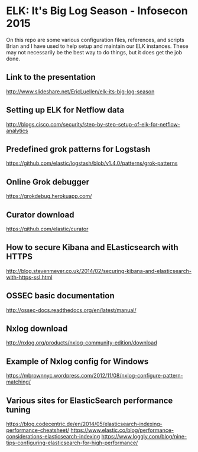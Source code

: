 ELK: It's Big Log Season - Infosecon 2015
===

On this repo are some various configuration files, references, and scripts Brian and I have used to help setup and maintain our ELK instances. These may not necessarily be the best way to do things, but it does get the job done.

Link to the presentation
---
http://www.slideshare.net/EricLuellen/elk-its-big-log-season

Setting up ELK for Netflow data
---
http://blogs.cisco.com/security/step-by-step-setup-of-elk-for-netflow-analytics

Predefined grok patterns for Logstash
---
https://github.com/elastic/logstash/blob/v1.4.0/patterns/grok-patterns

Online Grok debugger
---
https://grokdebug.herokuapp.com/

Curator download
---
https://github.com/elastic/curator

How to secure Kibana and ELasticsearch with HTTPS
---
http://blog.stevenmeyer.co.uk/2014/02/securing-kibana-and-elasticsearch-with-https-ssl.html

OSSEC basic documentation
---
http://ossec-docs.readthedocs.org/en/latest/manual/

Nxlog download
---
http://nxlog.org/products/nxlog-community-edition/download

Example of Nxlog config for Windows
---
https://mbrownnyc.wordpress.com/2012/11/08/nxlog-configure-pattern-matching/

Various sites for ElasticSearch performance tuning
---
https://blog.codecentric.de/en/2014/05/elasticsearch-indexing-performance-cheatsheet/
https://www.elastic.co/blog/performance-considerations-elasticsearch-indexing
https://www.loggly.com/blog/nine-tips-configuring-elasticsearch-for-high-performance/
